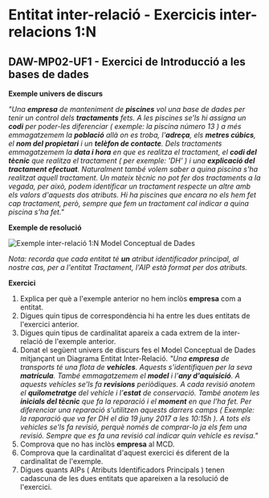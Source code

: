 # Entitat inter-relació - Exercicis inter-relacions 1:N
## DAW-MP02-UF1 - Exercici de Introducció a les bases de dades
**Exemple univers de discurs**

*"Una **empresa** de manteniment de **piscines** vol una base de dades per tenir un control dels **tractaments** fets. A les piscines se'ls hi assigna un **codi** per poder-les diferenciar ( exemple: la piscina número 13 ) a més emmagatzemem la **població** allà on es troba, l'**adreça**, els **metres cúbics**, el **nom del propietari** i un **telèfon de contacte**. Dels tractaments emmagatzemem la **data i hora** en que es realitza el tractament, el **codi del tècnic** que realitza el tractament ( per exemple: 'DH' ) i una **explicació del tractament efectuat**. Naturalment també volem saber a quina piscina s'ha realitzat aquell tractament. Un mateix tècnic no pot fer dos tractaments a la vegada, per això, podem identificar un tractament respecte un altre amb els valors d'aquests dos atributs. Hi ha piscines que encara no els hem fet cap tractament, però, sempre que fem un tractament cal indicar a quina piscina s'ha fet."*

**Exemple de resolució**

![Exemple inter-relació 1:N Model Conceptual de Dades](http://i.imgur.com/c7UKEXP.png)

*Nota: recorda que cada entitat té **un** atribut identificador principal, al nostre cas, per a l'entitat Tractament, l'AIP està format per dos atributs.*

**Exercici**

1. Explica per què a l'exemple anterior no hem inclòs **empresa** com a entitat.
2. Digues quin tipus de correspondència hi ha entre les dues entitats de l'exercici anterior.
2. Digues quin tipus de cardinalitat apareix a cada extrem de la inter-relació de l'exemple anterior.
3. Donat el següent univers de discurs fes el Model Conceptual de Dades mitjançant un Diagrama Entitat Inter-Relació. *"Una **empresa** de transports té una flota de **vehícles**. Aquests s'identifiquen per la seva **matrícula**. També emmagatzemem el **model** i l'**any d'aquisició**. A aquests vehícles se'ls fa **revisions** periòdiques. A cada revisió anotem el **quilometratge** del vehícle i l'**estat** de conservació. També anotem les **inicials del tècnic** que fa la reparació i el **moment** en que l'ha fet. Per diferenciar una reparació s'utilitzen aquests darrers camps ( Exemple: la raparació que va fer DH el dia 19 juny 2017 a les 10:15h ). A tots els vehicles se'ls fa revisió, perquè només de comprar-lo ja els fem una revisió. Sempre que es fa una revisió cal indicar quin vehícle es revisa."*
4. Comprova que no has inclòs **empresa** al MCD.
5. Comprova que la cardinalitat d'aquest exercici és diferent de la cardinalitat de l'exemple.
6. Digues quants AIPs ( Atributs Identificadors Principals ) tenen cadascuna de les dues entitats que apareixen a la resolució de l'exercici.


